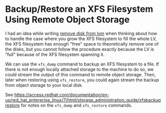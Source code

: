 # Backup/Restore an XFS Filesystem Using Remote Object Storage

I had an idea while writing [remove disk from lvm](./remove_disk_from_lv.md) when thinking about how to handle the case where you grow the XFS filesystem to fill the whole LV, the XFS filesystem has enough "free" space to theoretically remove one of the disks, but you cannot follow the procedure exactly because the LV is "full" because of the XFS filesystem spanning it.

We can use the `xfs_dump` command to backup an XFS filesystem to a file. If there is not enough locally attached storage to the machine to do so, we could stream the output of this command to remote object storage. Then, later when restoring using `xfs_restore`, you could again stream the backup from object storage to your local disk.

See <https://access.redhat.com/documentation/en-us/red_hat_enterprise_linux/7/html/storage_administration_guide/xfsbackuprestore> for notes on the `xfs_dump` and `xfs_restore` commands.
